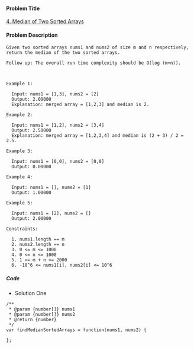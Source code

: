 #### Problem Title
[4. Median of Two Sorted Arrays](https://leetcode.com/problems/median-of-two-sorted-arrays/)
#### Problem Description
```
Given two sorted arrays nums1 and nums2 of size m and n respectively, return the median of the two sorted arrays.

Follow up: The overall run time complexity should be O(log (m+n)).

 

Example 1:

  Input: nums1 = [1,3], nums2 = [2]
  Output: 2.00000
  Explanation: merged array = [1,2,3] and median is 2.

Example 2:

  Input: nums1 = [1,2], nums2 = [3,4]
  Output: 2.50000
  Explanation: merged array = [1,2,3,4] and median is (2 + 3) / 2 = 2.5.

Example 3:

  Input: nums1 = [0,0], nums2 = [0,0]
  Output: 0.00000

Example 4:

  Input: nums1 = [], nums2 = [1]
  Output: 1.00000

Example 5:

  Input: nums1 = [2], nums2 = []
  Output: 2.00000

Constraints:

  1. nums1.length == m
  2. nums2.length == n
  3. 0 <= m <= 1000
  4. 0 <= n <= 1000
  5. 1 <= m + n <= 2000
  6. -10^6 <= nums1[i], nums2[i] <= 10^6
```

##### Code

- Solution One
```
/**
 * @param {number[]} nums1
 * @param {number[]} nums2
 * @return {number}
 */
var findMedianSortedArrays = function(nums1, nums2) {
    
};
```
